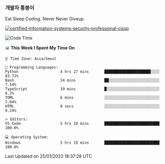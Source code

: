 ### 개발자 통붕이
Eat Sleep Coding.
Never Never Giveup.

[![certified-information-systems-security-professional-cissp](https://user-images.githubusercontent.com/44606727/157613689-acd84ec6-5f8f-4e79-89d9-a8d51f033634.png)](https://www.credly.com/badges/f394a010-85a0-450b-9136-8043af01d71c/public_url)

<!--START_SECTION:waka-->
![Code Time](http://img.shields.io/badge/Code%20Time-1%2C405%20hrs%2043%20mins-blue)

📊 **This Week I Spent My Time On** 

```text
⌚︎ Time Zone: Asia/Seoul

💬 Programming Languages: 
Python                   4 hrs 27 mins       █████████████████████░░░░   83.71% 
Bash                     24 mins             ██░░░░░░░░░░░░░░░░░░░░░░░   7.54% 
TypeScript               19 mins             █░░░░░░░░░░░░░░░░░░░░░░░░   6.2% 
TOML                     6 mins              ░░░░░░░░░░░░░░░░░░░░░░░░░   2.04% 
HTML                     0 secs              ░░░░░░░░░░░░░░░░░░░░░░░░░   0.24%

🔥 Editors: 
VS Code                  5 hrs 19 mins       █████████████████████████   100.0%

💻 Operating System: 
Windows                  5 hrs 19 mins       █████████████████████████   100.0%

```


 Last Updated on 25/01/2023 18:37:28 UTC
<!--END_SECTION:waka-->
